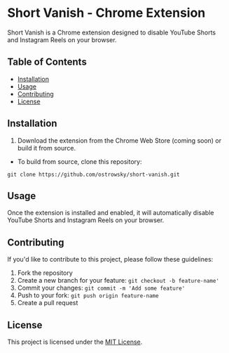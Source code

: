 # Short Vanish - Chrome Extension

Short Vanish is a Chrome extension designed to disable YouTube Shorts and Instagram Reels on your browser.

## Table of Contents

- [Installation](#installation)
- [Usage](#usage)
- [Contributing](#contributing)
- [License](#license)

## Installation

1. Download the extension from the Chrome Web Store (coming soon) or build it from source.
   
- To build from source, clone this repository:
```
git clone https://github.com/ostrowsky/short-vanish.git
```

## Usage

Once the extension is installed and enabled, it will automatically disable YouTube Shorts and Instagram Reels on your browser.

## Contributing

If you'd like to contribute to this project, please follow these guidelines:

1. Fork the repository
2. Create a new branch for your feature: ``` git checkout -b feature-name' ```
3. Commit your changes: ``` git commit -m 'Add some feature' ```
4. Push to your fork: ``` git push origin feature-name ```
5. Create a pull request

## License

This project is licensed under the [MIT License](https://opensource.org/license/mit/).
